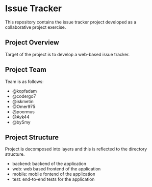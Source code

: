 # Issue Tracker
This repository contains the issue tracker project developed as a collaborative project exercise.
## Project Overview
Target of the project is to develop a web-based issue tracker.
## Project Team
Team is as follows:
* @kopfadam
* @codergo7
* @iskmetin
* @Omer975
* @poormus
* @Avk44
* @bySmy
## Project Structure
Project is decomposed into layers and this is reflected to the directory structure.
* backend: backend of the application
* web: web based frontend of the application
* mobile: mobile fontend of the application
* test: end-to-end tests for the application
